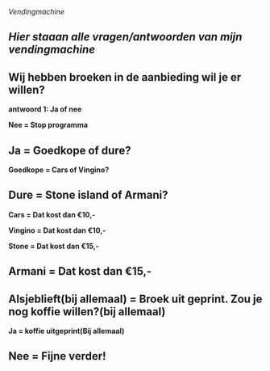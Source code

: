 *Vendingmachine*

*Hier staaan alle vragen/antwoorden van mijn vendingmachine*
-----------------------------------------------------

**Wij hebben broeken in de aanbieding wil je er willen?**
-
**antwoord 1: Ja of nee**

**Nee = Stop programma**

**Ja = Goedkope of dure?**
-

**Goedkope = Cars of Vingino?**

**Dure = Stone island of Armani?**
-

**Cars = Dat kost dan €10,-**

**Vingino = Dat kost dan €10,-**

**Stone = Dat kost dan €15,-**

**Armani = Dat kost dan €15,-**
-

**Alsjeblieft(bij allemaal) = Broek uit geprint. Zou je nog koffie willen?(bij allemaal)**
-

**Ja = koffie uitgeprint(Bij allemaal)**

**Nee = Fijne verder!**
-

